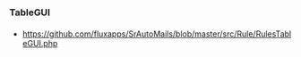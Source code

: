 ### TableGUI

####
- https://github.com/fluxapps/SrAutoMails/blob/master/src/Rule/RulesTableGUI.php
